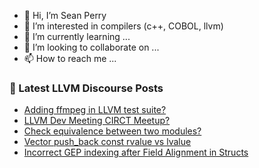 - 👋 Hi, I’m Sean Perry
- 👀 I’m interested in compilers (c++, COBOL, llvm)
- 🌱 I’m currently learning ...
- 💞️ I’m looking to collaborate on ...
- 📫 How to reach me ...

<!---
s66perry/s66perry is a ✨ special ✨ repository because its `README.md` (this file) appears on your GitHub profile.
You can click the Preview link to take a look at your changes.
--->
### 📕 Latest LLVM Discourse Posts

<!-- DISCOURSE-LLVM:START -->
- [Adding ffmpeg in LLVM test suite?](https://discourse.llvm.org/t/adding-ffmpeg-in-llvm-test-suite/82575#post_20)
- [LLVM Dev Meeting CIRCT Meetup?](https://discourse.llvm.org/t/llvm-dev-meeting-circt-meetup/82584#post_11)
- [Check equivalence between two modules?](https://discourse.llvm.org/t/check-equivalence-between-two-modules/82682#post_2)
- [Vector push_back const rvalue vs lvalue](https://discourse.llvm.org/t/vector-push-back-const-rvalue-vs-lvalue/82683#post_1)
- [Incorrect GEP indexing after Field Alignment in Structs](https://discourse.llvm.org/t/incorrect-gep-indexing-after-field-alignment-in-structs/82673#post_4)
<!-- DISCOURSE-LLVM:END -->
